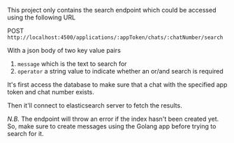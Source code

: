 This project only contains the search endpoint which could be accessed using the following URL

POST `http://localhost:4500/applications/:appToken/chats/:chatNumber/search`

With a json body of two key value pairs
1. `message` which is the text to search for
2. `operator` a string value to indicate whether an or/and search is required

It's first access the database to make sure that a chat with the specified app token and chat number exists.

Then it'll connect to elasticsearch server to fetch the results.

*N.B.* The endpoint will throw an error if the index hasn't been created yet. So, make sure to create messages using the Golang app before trying to search for it.